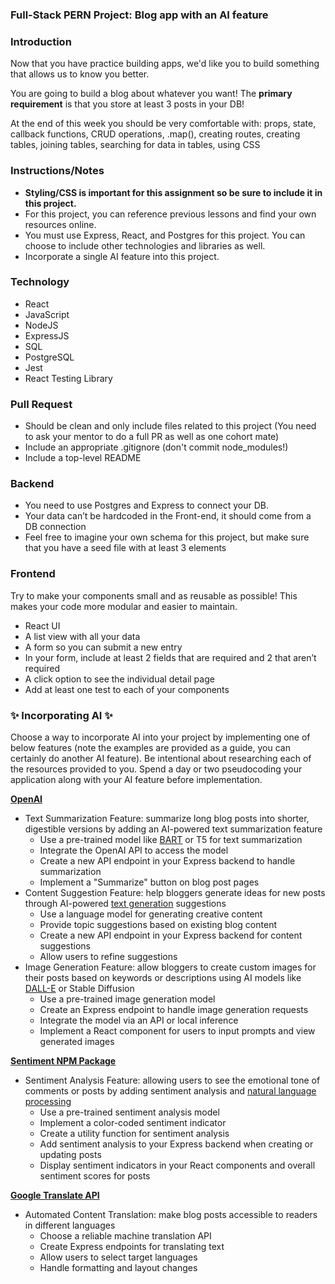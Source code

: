 ### Full-Stack PERN Project: Blog app with an AI feature

### Introduction

Now that you have practice building apps, we'd like you to build something that allows us to know you better.

You are going to build a blog about whatever you want! The **primary requirement** is that you store at least 3 posts in your DB!

At the end of this week you should be very comfortable with: props, state, callback functions, CRUD operations, .map(), creating routes, creating tables, joining tables, searching for data in tables, using CSS

### Instructions/Notes

- **Styling/CSS is important for this assignment so be sure to include it in this project.**
- For this project, you can reference previous lessons and find your own resources online.
- You must use Express, React, and Postgres for this project. You can choose to include other technologies and libraries as well.
- Incorporate a single AI feature into this project.

### Technology

- React
- JavaScript
- NodeJS
- ExpressJS
- SQL
- PostgreSQL
- Jest
- React Testing Library

### Pull Request

- Should be clean and only include files related to this project (You need to ask your mentor to do a full PR as well as one cohort mate)
- Include an appropriate .gitignore (don't commit node_modules!)
- Include a top-level README

### Backend

- You need to use Postgres and Express to connect your DB.
- Your data can’t be hardcoded in the Front-end, it should come from a DB connection
- Feel free to imagine your own schema for this project, but make sure that you have a seed file with at least 3 elements

### Frontend

Try to make your components small and as reusable as possible! This makes your code more modular and easier to maintain.

- React UI
- A list view with all your data
- A form so you can submit a new entry
- In your form, include at least 2 fields that are required and 2 that aren’t required
- A click option to see the individual detail page
- Add at least one test to each of your components

### ✨ Incorporating AI ✨

Choose a way to incorporate AI into your project by implementing one of below features (note the examples are provided as a guide, you can certainly do another AI feature). Be intentional about researching each of the resources provided to you. Spend a day or two pseudocoding your application along with your AI feature before implementation.

**[OpenAI](https://platform.openai.com/docs/api-reference/introduction)**

- Text Summarization Feature: summarize long blog posts into shorter, digestible versions by adding an AI-powered text summarization feature
  - Use a pre-trained model like [BART](https://huggingface.co/facebook/bart-large-cnn) or T5 for text summarization
  - Integrate the OpenAI API to access the model
  - Create a new API endpoint in your Express backend to handle summarization
  - Implement a "Summarize" button on blog post pages
- Content Suggestion Feature: help bloggers generate ideas for new posts through AI-powered [text generation](https://www.tutorialspoint.com/natural_language_processing/nlp_text_generation.htm) suggestions
  - Use a language model for generating creative content
  - Provide topic suggestions based on existing blog content
  - Create a new API endpoint in your Express backend for content suggestions
  - Allow users to refine suggestions
- Image Generation Feature: allow bloggers to create custom images for their posts based on keywords or descriptions using AI models like [DALL-E](https://platform.openai.com/docs/guides/images/usage) or Stable Diffusion
  - Use a pre-trained image generation model
  - Create an Express endpoint to handle image generation requests
  - Integrate the model via an API or local inference
  - Implement a React component for users to input prompts and view generated images

**[Sentiment NPM Package](https://www.npmjs.com/package/sentiment)**

- Sentiment Analysis Feature: allowing users to see the emotional tone of comments or posts by adding sentiment analysis and [natural language processing](https://www.tutorialspoint.com/natural_language_processing/index.htm)
  - Use a pre-trained sentiment analysis model
  - Implement a color-coded sentiment indicator
  - Create a utility function for sentiment analysis
  - Add sentiment analysis to your Express backend when creating or updating posts
  - Display sentiment indicators in your React components and overall sentiment scores for posts

**[Google Translate API](https://cloud.google.com/translate/docs)**

- Automated Content Translation: make blog posts accessible to readers in different languages
  - Choose a reliable machine translation API
  - Create Express endpoints for translating text
  - Allow users to select target languages
  - Handle formatting and layout changes
